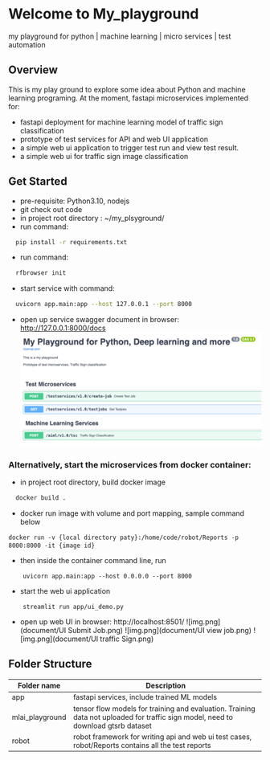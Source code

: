 # Welcome to My_playground
my playground for python | machine learning | micro services | test automation

## Overview

This is my play ground to explore some idea about Python and machine learning programing.
At the moment, fastapi microservices implemented for:
- fastapi deployment for machine learning model of traffic sign classification
- prototype of test services for API and web UI application
- a simple web ui application to trigger test run and view test result.
- a simple web ui for traffic sign image classification

## Get Started
- pre-requisite: Python3.10, nodejs
- git check out code
- in project root directory : ~/my_plsyground/
- run command: 
```sh
  pip install -r requirements.txt
````
- run command: 
```sh
  rfbrowser init
````
- start service with command: 
```sh 
  uvicorn app.main:app --host 127.0.0.1 --port 8000
```
- open up service swagger document in browser: http://127.0.0.1:8000/docs
![img.png](document/swagger_img.png)
### Alternatively, start the microservices from docker container:

- in project root directory, build docker image
```sh
  docker build .
```
- docker run image with volume and port mapping, sample command below
```shell
docker run -v {local directory paty}:/home/code/robot/Reports -p 8000:8000 -it {image id}
```
- then inside the container command line, run
```shell
    uvicorn app.main:app --host 0.0.0.0 --port 8000
```
- start the web ui application
```shell
    streamlit run app/ui_demo.py
```
- open up web UI in browser: http://localhost:8501/
![img.png](document/UI Submit Job.png)
![img.png](document/UI view job.png)
![img.png](document/UI traffic Sign.png)


## Folder Structure

| Folder name     | Description                                                                                                                       | 
|-----------------|-----------------------------------------------------------------------------------------------------------------------------------|
| app             | fastapi services, include trained ML models                                                                                       | 
| mlai_playground | tensor flow models for training and evaluation. Training data not uploaded for traffic sign model, need to download gtsrb dataset |
| robot           | robot framework for writing api and web ui test cases, robot/Reports contains all the test reports                                |



